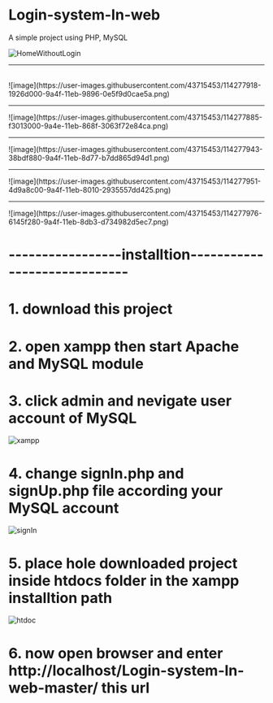 # Login-system-In-web
A simple project using PHP, MySQL

![HomeWithoutLogin](https://user-images.githubusercontent.com/43715453/114277851-c64d1880-9a4e-11eb-8777-6e8f3c89e1ae.png) 
<hr>
</br>
![image](https://user-images.githubusercontent.com/43715453/114277918-1926d000-9a4f-11eb-9896-0e5f9d0cae5a.png) 
<hr>
![image](https://user-images.githubusercontent.com/43715453/114277885-f3013000-9a4e-11eb-868f-3063f72e84ca.png) 
<hr>
![image](https://user-images.githubusercontent.com/43715453/114277943-38bdf880-9a4f-11eb-8d77-b7dd865d94d1.png)
</br>
<hr>
![image](https://user-images.githubusercontent.com/43715453/114277951-4d9a8c00-9a4f-11eb-8010-2935557dd425.png)
</br>
<hr>
![image](https://user-images.githubusercontent.com/43715453/114277976-6145f280-9a4f-11eb-8db3-d734982d5ec7.png)

# -----------------installtion-----------------------------
# 1. download this project
# 2. open xampp then start Apache and MySQL module
# 3. click admin and nevigate user account of MySQL
![xampp](https://user-images.githubusercontent.com/43715453/114277378-b92f2a00-9a4c-11eb-820a-bdbcb956eee6.png)
# 4. change signIn.php and signUp.php file according your MySQL account
![signIn](https://user-images.githubusercontent.com/43715453/114277658-e4664900-9a4d-11eb-9cae-576605260aed.png)
# 5. place hole downloaded project inside htdocs folder in the xampp installtion path
![htdoc](https://user-images.githubusercontent.com/43715453/114277729-432bc280-9a4e-11eb-9926-412141ca18cb.png)
# 6. now open browser and enter http://localhost/Login-system-In-web-master/ this url
